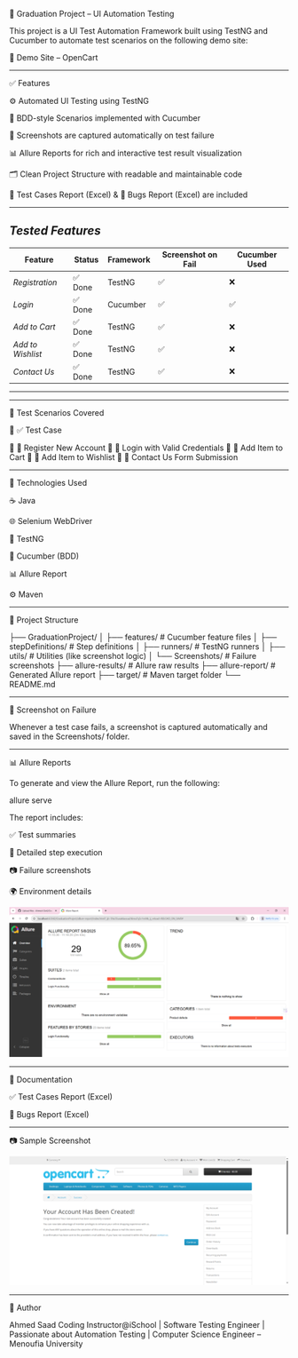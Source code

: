 🧪 Graduation Project – UI Automation Testing

This project is a UI Test Automation Framework built using TestNG and Cucumber to automate test scenarios on the following demo site:

🔗 Demo Site – OpenCart


---
✅ Features

⚙ Automated UI Testing using TestNG

🧾 BDD-style Scenarios implemented with Cucumber

📸 Screenshots are captured automatically on test failure

📊 Allure Reports for rich and interactive test result visualization

🗂 Clean Project Structure with readable and maintainable code

🧪 Test Cases Report (Excel) & 🐞 Bugs Report (Excel) are included


---

## *Tested Features*

| Feature             | Status  | Framework  | Screenshot on Fail | Cucumber Used |
|---------------------|---------|------------|---------------------|----------------|
| *Registration*     | ✅ Done | TestNG      | ✅                   | ❌              |
| *Login*            | ✅ Done | Cucumber    | ✅                   | ✅              |
| *Add to Cart*      | ✅ Done | TestNG      | ✅                   | ❌              |
| *Add to Wishlist*  | ✅ Done | TestNG      | ✅                   | ❌              |
| *Contact Us*       | ✅ Done | TestNG      | ✅                   | ❌              |

---


---


🧪 Test Scenarios Covered

⿪	✅ Test Case

⿡	📝 Register New Account
⿢	🔐 Login with Valid Credentials
⿣	🛒 Add Item to Cart
⿤	💖 Add Item to Wishlist
⿥	✉ Contact Us Form Submission



---

🧬 Technologies Used

☕ Java

🌐 Selenium WebDriver

🧪 TestNG

🥒 Cucumber (BDD)

📊 Allure Report

⚙ Maven



---


🧾 Project Structure

├── GraduationProject/
│   ├── features/               # Cucumber feature files
│   ├── stepDefinitions/        # Step definitions
│   ├── runners/                # TestNG runners
│   ├── utils/                  # Utilities (like screenshot logic)
│   └── Screenshots/           # Failure screenshots
├── allure-results/             # Allure raw results
├── allure-report/              # Generated Allure report
├── target/                     # Maven target folder
└── README.md


---

📸 Screenshot on Failure

Whenever a test case fails, a screenshot is captured automatically and saved in the Screenshots/ folder.


---

📊 Allure Reports

To generate and view the Allure Report, run the following:

allure serve

The report includes:

✅ Test summaries

🧩 Detailed step execution

📷 Failure screenshots

🌍 Environment details

![Allure Dashboard](allure-report/Capture.PNG)

---

📁 Documentation

✅ Test Cases Report (Excel)

🐞 Bugs Report (Excel)



---

📷 Sample Screenshot

![Allure Dashboard](ScreenShots/validateRegisterwithInvalidFirstname_20250508_111711.png)


---

🧠 Author

Ahmed Saad
Coding Instructor@iSchool  | Software Testing Engineer | Passionate about Automation Testing | Computer Science Engineer – Menoufia University
